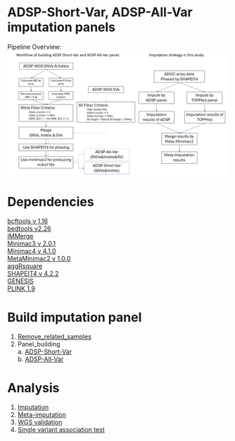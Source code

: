 # ADSP-Short-Var, ADSP-All-Var imputation panels

Pipeline Overview:
![alt text](https://github.com/plCas/SNP-SV-imputation-panel-building-pipeline/blob/142da040b92ab406bae589d64935c3663519cba9/Images/ADSP-Short_All-Var_panel_Workflow.png)

# Dependencies
[bcftools v 1.16](https://github.com/samtools/bcftools/tree/1.16) <br>
[bedtools v2.26](https://github.com/arq5x/bedtools2/tree/v2.26.0) <br>
[IMMerge](https://github.com/belowlab/IMMerge) <br>
[Minimac3 v 2.0.1](https://github.com/Santy-8128/Minimac3?tab=readme-ov-file) <br>
[Minimac4 v 4.1.0](https://github.com/statgen/Minimac4/tree/v4.1.0) <br>
[MetaMinimac2 v 1.0.0](https://github.com/yukt/MetaMinimac2) <br>
[aggRsquare](https://github.com/yukt/aggRSquare) <br>
[SHAPEIT4 v 4.2.2](https://github.com/odelaneau/shapeit4)<br>
[GENESIS](https://github.com/UW-GAC/GENESIS/tree/devel) <br>
[PLINK 1.9](https://www.cog-genomics.org/plink/1.9) <br>

# Build imputation panel <br>
  1.	[Remove_related_samples](https://github.com/plCas/SNP-SV-imputation-panel-building-pipeline/tree/ce812fbfcaa5e8e900268f10505edfea39aec10e/remove_related_samples) <br>
  2.	Panel_building <br>
      a.	[ADSP-Short-Var](https://github.com/plCas/SNP-SV-imputation-panel-building-pipeline/tree/ce812fbfcaa5e8e900268f10505edfea39aec10e/panel_building/ADSP-Short-Var)<br>
    	b.	[ADSP-All-Var](https://github.com/plCas/SNP-SV-imputation-panel-building-pipeline/tree/ce812fbfcaa5e8e900268f10505edfea39aec10e/panel_building/ADSP-All-Var) <br>

# Analysis <br>
  1.	[Imputation](https://github.com/plCas/SNP-SV-imputation-panel-building-pipeline/tree/ce812fbfcaa5e8e900268f10505edfea39aec10e/imputation) <br>
  2.	[Meta-imputation](https://github.com/plCas/SNP-SV-imputation-panel-building-pipeline/tree/ce812fbfcaa5e8e900268f10505edfea39aec10e/meta-imputation) <br>
  3.	[WGS validation](https://github.com/plCas/SNP-SV-imputation-panel-building-pipeline/tree/ce812fbfcaa5e8e900268f10505edfea39aec10e/WGS%20validation) <br>
  4.	[Single variant association test](https://github.com/plCas/SNP-SV-imputation-panel-building-pipeline/tree/ce812fbfcaa5e8e900268f10505edfea39aec10e/single%20variant%20association%20test) <br>
